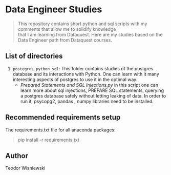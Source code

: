 # Data Engineer Studies
> This repository contains short python and sql scripts with my comments that allow me to solidify knowledge  
> that I am learning from Dataquest. Here are my studies based on the Data Engineer path from Dataquest courses.

## List of directories


1. ```postegres_python_sql```: This folder contains studies of the postgres database and its interactions with Python.
One can learn with it many interesting aspects of postgres to use it in the optimal way:
   * <i>Prepared Statements and SQL Injections.py</i> in this script one can learn more about sql injections, PREPARE
   SQL statements, querying a postgres database safely without letting leaking of data. In order to run it, psycopg2,
     pandas , numpy libraries need to be installed.
     

## Recommended requirements setup
The requirements.txt file for all anaconda packages:
> pip install -r requirements.txt
## Author
Teodor Wisniewski